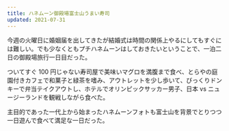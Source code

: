 ```yaml
---
title: ハネムーン御殿場富士山うまい寿司
updated: 2021-07-31
---
```


今週の火曜日に婚姻届を出してきたが結婚式は時間の関係上やるにしてもすぐには難しい。でも少なくともプチハネムーンはしておきたいということで、一泊二日の御殿場旅行一日目だった。

ついてすぐ 100 円じゃない寿司屋で美味いマグロを満腹まで食べ、とらやの庭園付きカフェで和菓子と緑茶を嗜み、アウトレットを少し歩いて、びっくりドンキーで弁当テイクアウトし、ホテルでオリンピックサッカー男子、日本 vs ニュージーランドを観戦しながら食べた。

主目的であった一代上から始まったハネムーンフォトも富士山を背景でとりつつ一日遊んで食べて満足な一日だった。
